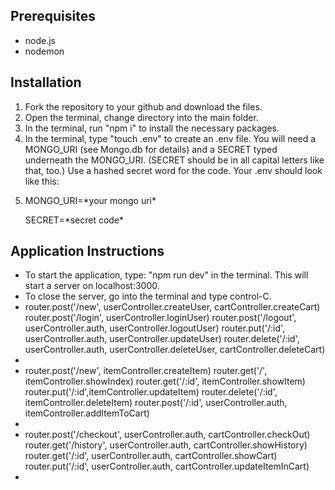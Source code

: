 <h2>Prerequisites</h2>
<ul>
<li>node.js</li>
<li>nodemon</li>
</ul>
<h2>Installation</h2>
<ol>
<li>
Fork the repository to your github and download the files.
</li>
<li>
Open the terminal, change directory into the main folder.
</li>
<li>
In the terminal, run "npm i" to install the necessary packages.
</li>
<li>
In the terminal, type "touch .env" to create an .env file. You will need a MONGO_URI (see Mongo.db for details) and a SECRET typed underneath the MONGO_URI. (SECRET should be in all capital letters like that, too.) Use a hashed secret word for the code. Your .env should look like this:
<li>
<p>MONGO_URI=*your mongo uri*</p>
<p>SECRET=*secret code*</p>
</li>
</li>
</ol>
<h2>Application Instructions</h2>
<ul>
<li>
To start the application, type: "npm run dev" in the terminal. This will start a server on localhost:3000.
</li>
<li>
To close the server, go into the terminal and type control-C.
</li>
<li>
router.post('/new', userController.createUser, cartController.createCart)
router.post('/login', userController.loginUser)
router.post('/logout', userController.auth, userController.logoutUser)
router.put('/:id', userController.auth, userController.updateUser)
router.delete('/:id', userController.auth, userController.deleteUser, cartController.deleteCart)
</li>
<li>

</li>
<li>
router.post('/new', itemController.createItem)
router.get('/', itemController.showIndex)
router.get('/:id', itemController.showItem)
router.put('/:id',itemController.updateItem)
router.delete('/:id', itemController.deleteItem)
router.post('/:id', userController.auth, itemController.addItemToCart)
</li>
<li>
</li>
<li>
router.post('/checkout', userController.auth, cartController.checkOut)
router.get('/history', userController.auth, cartController.showHistory)
router.get('/:id', userController.auth, cartController.showCart)
router.put('/:id', userController.auth, cartController.updateItemInCart)
</li>
<li>
</li>
</ul>